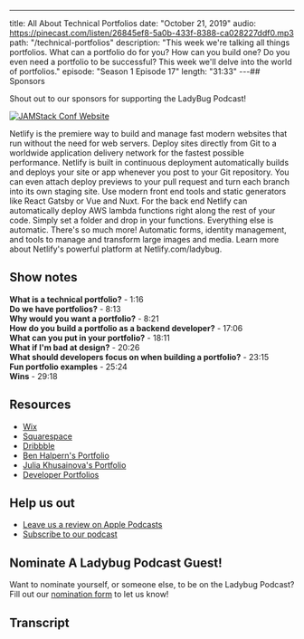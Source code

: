 ---

title: All About Technical Portfolios
date: "October 21, 2019"
audio: https://pinecast.com/listen/26845ef8-5a0b-433f-8388-ca028227ddf0.mp3
path: "/technical-portfolios"
description: "This week we're talking all things portfolios. What can a portfolio do for you? How can you build one? Do you even need a portfolio to be successful? This week we'll delve into the world of portfolios."
episode: "Season 1 Episode 17"
length: "31:33"
---## Sponsors

Shout out to our sponsors for supporting the LadyBug Podcast!

<a class="image-link" target="_blank" href="https://jamstackconf.com/"><img src="../../assets/netlify.svg" alt="JAMStack Conf Website"></a>

Netlify is the premiere way to build and manage fast modern websites that run without the need for web servers. Deploy sites directly from Git to a worldwide application delivery network for the fastest possible performance. Netlify is built in continuous deployment automatically builds and deploys your site or app whenever you post to your Git repository. You can even attach deploy previews to your pull request and turn each branch into its own staging site. Use modern front end tools and static generators like React Gatsby or Vue and Nuxt. For the back end Netlify can automatically deploy AWS lambda functions right along the rest of your code. Simply set a folder and drop in your functions. Everything else is automatic. There's so much more! Automatic forms, identity management, and tools to manage and transform large images and media. Learn more about Netlify's powerful platform at Netlify.com/ladybug.

## Show notes

**What is a technical portfolio?** - 1:16  
**Do we have portfolios?** - 8:13  
**Why would you want a portfolio?** - 8:21  
**How do you build a portfolio as a backend developer?** - 17:06  
**What can you put in your portfolio?** - 18:11  
**What if I'm bad at design?** - 20:26  
**What should developers focus on when building a portfolio?** - 23:15  
**Fun portfolio examples** - 25:24  
**Wins** - 29:18

## Resources

- [Wix](https://www.wix.com/freesitebuilder/hiker-create?utm_source=google&gclid=EAIaIQobChMIopCmx7Kr5QIVCh6tBh3X3gczEAAYASAAEgJoYfD_BwE&utm_campaign=195454540%5E10375167220&experiment_id=wix%5Ee%5E48420852700%5E1t1&utm_medium=cpc)
- [Squarespace](https://www.squarespace.com/)
- [Dribbble](https://dribbble.com/)
- [Ben Halpern's Portfolio](http://benhalpern.com/)
- [Julia Khusainova's Portfolio](http://julia.im/)
- [Developer Portfolios](https://github.com/emmawedekind/developer-portfolios)

## Help us out

- <a target="_blank" href="https://podcasts.apple.com/us/podcast/ladybug-podcast/id1469229625">Leave us a review on Apple Podcasts</a>
- <a target="_blank" href="https://link.chtbl.com/ladybugpodcast">Subscribe to our podcast</a>

## Nominate A Ladybug Podcast Guest!

Want to nominate yourself, or someone else, to be on the Ladybug Podcast? Fill out our [nomination form](https://forms.gle/SUK6Usk6EnnkTsjG8) to let us know!

## Transcript
